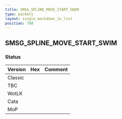 ```yaml
---
title: SMSG_SPLINE_MOVE_START_SWIM
type: packets
layout: single_markdown_in_list
position: 780
---
```


## SMSG_SPLINE_MOVE_START_SWIM

### Status

Version    | Hex        | Comment
---------- | ---------- | ---------- 
Classic    |            |
TBC        |            |
WotLK      |            |
Cata       |            |
MoP        |            |